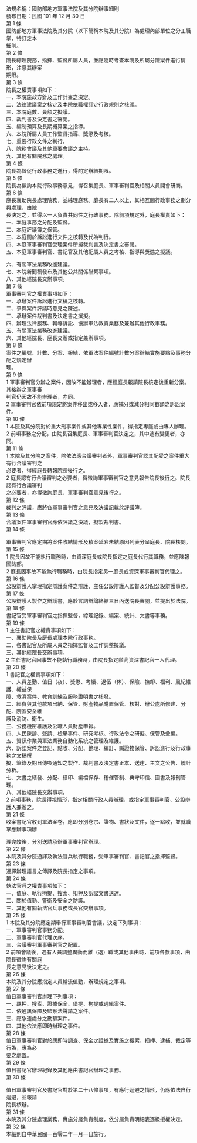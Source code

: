 法規名稱：國防部地方軍事法院及其分院辦事細則  
發布日期：民國 101 年 12 月 30 日  
第 1 條  
國防部地方軍事法院及其分院（以下簡稱本院及其分院）為處理內部單位之分工職掌，特訂定本  
細則。  
第 2 條  
院長綜理院務，指揮、監督所屬人員，並應隨時考查本院及所屬分院案件進行情形，注意其辦案  
期限。  
第 3 條  
院長之權責事項如下：  
一、本院施政方針及工作計畫之決定。  
二、法律建議案之核定及本院依職權訂定行政規則之核頒。  
三、本院庭數、員額之擬議。  
四、裁判書及決定書之審閱。  
五、編制預算及長期概算案之指導。  
六、本院所屬人員工作監督指導、獎懲及考核。  
七、重要行政文件之判行。  
八、院務會議及其他重要會議之主持。  
九、其他有關院務之處理。  
第 4 條  
院長為督促行政事務之進行，得酌定辦結期限。  
第 5 條  
院長為徵詢本院行政事務意見，得召集庭長、軍事審判官及相關人員開會研商。  
第 6 條  
庭長襄助院長處理院務，並綜理庭務。庭長有二人以上，其相互間行政事務之劃分與處理，由院  
長決定之，並得以一人負責共同性之行政事務。除前項規定外，庭長權責如下：  
一、本庭事務之分配及監督。  
二、本庭評議簿之保管。  
三、本庭關於訴訟進行文件之核轉及代為判行。  
四、本庭軍事審判官受理案件所擬裁判書及決定書之審閱。  
五、本庭軍事審判官、書記官及其他配屬人員之考核、指導與獎懲之擬議。  


六、有關軍法業務改進建議。  
七、本院新聞稿發布及其他公共關係聯繫事項。  
八、其他經院長交辦事項。  
第 7 條  
軍事審判官之權責事項如下：  
一、承辦案件訴訟進行文稿之核轉。  
二、參與案件評議時意見之陳述。  
三、承辦案件裁判書及決定書之撰擬。  
四、辦理法律服務、輔導訴訟、協辦軍法教育業務及兼辦其他行政事務。  
五、有關軍法業務改進建議。  
六、其他經院長、庭長交辦或指定兼辦事項。  
第 8 條  
案件之編號、計數、分案、報結，依軍法案件編號計數分案辦結實施要點及事務分配之規定辦  
理。  
第 9 條  
1 軍事審判官分辦之案件，因故不能辦理者，應經庭長報請院長核定後重新分案。其接辦之軍事審  
判官仍因故不能辦理者，亦同。  
2 軍事審判官依前項規定將案件移出或移入者，應補分或減分相同數額之訴訟案件。  
第 10 條  
1 本院及其分院對於重大刑事案件或其他專業性案件，得指定專庭或由專人辦理。  
2 前項事務之分配，由院長召集庭長、軍事審判官決定之，其中途有變更者，亦同。  
第 11 條  
1 本院及其分院之案件，除依法應合議審判者外，軍事審判官認其配受之案件重大有行合議審判之  
必要者，得經庭長轉報院長後行之。  
2 庭長認有行合議審判之必要者，得徵詢軍事審判官之意見報告院長後行之。院長認有行合議審判  
之必要者，亦得徵詢庭長、軍事審判官意見後行之。  
第 12 條  
裁判之評議，應將各軍事審判官之意見及決議記載於評議簿。  
第 13 條  
合議案件軍事審判官應依評議之決議，擬製裁判書。  
第 14 條  


軍事審判官應定期將案件收結情形及積案延宕未結原因列表分呈庭長、院長核閱。  
第 15 條  
1 院長因故不能執行職務時，由資深庭長或院長指定之庭長代行其職務，並應陳報國防部。  
2 庭長因事故不能執行職務時，由院長指定另一庭長或資深軍事審判官代理之。  
第 16 條  
公設辯護人掌理指定辯護案件之辯護，主任公設辯護人監督及分配公設辯護事務。  
第 17 條  
公設辯護人製作之辯護書，應於言詞辯論終結三日內送院長審閱，並提出於法院。  
第 18 條  
書記官受軍事審判官之指揮監督，綜理記錄、編案、統計、文書等事務。  
第 19 條  
1 主任書記官之權責事項如下：  
一、襄助院長及庭長處理本院行政事務。  
二、各書記官及所屬人員之指揮監督及工作調整擬議。  
三、其他經院長交辦事項。  
2 主任書記官因事故不能執行職務時，由院長指定階高資深書記官一人代理。  
第 20 條  
1 書記官之權責事項如下：  
一、人員差勤、值日（夜）、獎懲、考績、退伍（休）、保險、撫卹、福利、風紀維護、權益保  
障、救濟案件、教育訓練及服務證明書之核發。  
二、經費與其他款項出納、保管、財產物品購置保管、核對、辦公處所修建、分配、院區安全維  
護及消防、衛生。  
三、公務機密維護及公職人員財產申報。  
四、人民陳訴、聲請、檢舉事件、研究考核、行政法令之研擬、保管及彙編。  
五、資訊作業與軍法業務自動化系統之管理及維護。  
六、訴訟案件之登記、點收、分配、整理、編訂、贓證物保管、訴訟進行及行政事務之文稿撰  
擬、筆錄及期日傳喚通知之製作、裁判書及決定書正本、送達、主文之公告、統計分析。  
七、文書之繕發、分配、繕印、編檔保存、稽催管制、典守印信、圖書及報刊管理。  
八、其他經院長交辦事項。  
2 前項事務，院長得視情形，指定相關行政人員辦理，或指定軍事審判官、公設辯護人兼辦之。  
第 21 條  
收案書記官收到軍法案卷，應即分別卷宗、證物、書狀及文件，逐一點收，並就職掌應辦事項辦  


理完竣後，分別送請承辦軍事審判官辦理。  
第 22 條  
本院及其分院通譯及執法官兵執行職務，受軍事審判官、書記官之指揮監督。  
第 23 條  
通譯辦理語言之傳譯及院長指定之事項。  
第 24 條  
執法官兵之權責事項如下：  
一、值庭、執行拘提、搜索、扣押及訴訟文書送達。  
二、關於值勤、警衛及安全之防護。  
三、其他有關執法官兵事務或長官交辦事項。  
第 25 條  
1 本院及其分院應定期舉行軍事審判官會議，決定下列事項：  
一、軍事審判官事務分配。  
二、軍事審判官代理次序。  
三、合議審判軍事審判官之配置。  
2 前項會議後，遇有人員調整異動而離（退）職或其他事由時，前項各款事項，由院長徵詢有關庭  
長之意見後決定之。  
第 26 條  
本院及其分院應指定人員輪流值勤，辦理規定之事項。  
第 27 條  
值日軍事審判官辦理下列事項：  
一、羈押、搜索、證據保全、借提、拘提或通緝案件。  
二、依通訊保障及監察法聲請之案件。  
三、應急速處分之勘驗案件。  
四、其他依法應即時辦理之事件。  
第 28 條  
值日軍事審判官對於應即時調查、保全之證據及實施之搜索、扣押、逮捕、裁定等行為，應為必  
要之處置。  
第 29 條  
值日書記官辦理紀錄及其他應由書記官辦理之事務。  
第 30 條  


值日軍事審判官及書記官對於第二十八條事項，有應行迴避之情形，仍應依法自行迴避，並報請  
院長核辦。  
第 31 條  
本院及其分院處理業務，實施分層負責制度，依分層負責明細表逐級授權決定。  
第 32 條  
本細則自中華民國一百零二年一月一日施行。  



